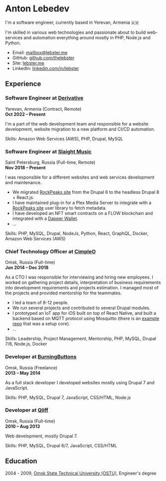 # Anton Lebedev

I'm a software engineer, currently based in Yerevan, Armenia 🇦🇲

I'm skilled in various web technologies and passionate about to build web-services and automation everything around mostly in PHP, Node.js and Python.

* Email: mailbox@lebster.me 
* GitHub: [github.com/thelebster](https://github.com/thelebster) 
* Site: [lebster.me](https://lebster.me)
* LinkedIn: [linkedin.com/in/lebster](https://www.linkedin.com/in/lebster/)

## Experience

### Software Engineer at [Derivative](https://www.linkedin.com/company/73797/)
Yerevan, Armenia (Contract, Remote)  
**Oct 2022 – Present**

I'm a part of the web development team and responsible for a website development, website migration to a new platform and CI/CD automation.

Skills: Amazon Web Services (AWS), PHP, Drupal, MySQL

### Software Engineer at [Slaight Music](https://www.linkedin.com/company/slaight-music/)
Saint Petersburg, Russia (Full-time, Remote)  
**Nov 2018 – Present**

I was responsible for a different websites and web services development and maintenance.

* We migrated [RockPeaks site](https://rockpeaks.com) from the Drupal 6 to the headless Drupal 8 + React.js.
* I have maintained plug-in for a Plex Media Server to integrate with a [RockPeaks site](https://rockpeaks.com) user library to fetch metadata.
* I have developed an NFT smart contracts on a FLOW blockchain and integrated with a [Dapper Wallet](https://meetdapper.com).
* ...

Skills: PHP, MySQL, Drupal, NodeJs, Python, React, GraphQL, Docker, Amazon Web Services (AWS)

### Chief Technology Officer at [CimpleO](https://www.linkedin.com/company/cimpleo/)
Omsk, Russia (Full-time)  
**Jun 2014 – Dec 2018**

As a CTO I was responsible for interviewing and hiring new employees. I worked on gathering project details, interpretation of business requirements into development requirements and projects estimation. I managed most of the projects and provided mentorship for the teammates.

* I led a team of 8-12 people.
* We run several projects and contributed to several Drupal modules.
* I prototyped an IoT app for iOS built on top of React Native, and built a backend based on MQTT protocol using Mosquitto (there is an [example repo](https://github.com/thelebster/example-mosquitto-simple-auth-docker) that was a setup core).
* ...

Skills: Leadership, Project Management, Mentorship, PHP, MySQL, Drupal 7/8, Node.js, Docker

### Developer at [BurningButtons](https://www.linkedin.com/company/burningbuttons/)
Omsk, Russia (Freelance)  
**2013 – May 2014**

As a full stack developer I developed websites mostly using Drupal 7 and JavaScript.

Skills: PHP, MySQL, Drupal 7, JavaScript, CSS/HTML, Node.js

### Developer at [Qliff](https://www.linkedin.com/company/qliff/)
Omsk, Russia (Full-time)  
**2010 – Aug 2013**

Web development, mostly Drupal 7.

Skills: PHP, MySQL, Drupal 6/7, JavaScript, CSS/HTML

## Education

2004 - 2009, [Omsk State Technical University (OSTU)](https://omgtu.ru/english/), Engineer's degree
